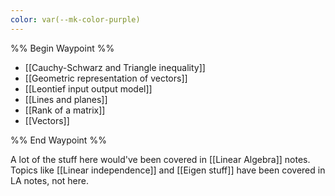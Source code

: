```yaml
---
color: var(--mk-color-purple)
---
```

%% Begin Waypoint %%
- [[Cauchy-Schwarz and Triangle inequality]]
- [[Geometric representation of vectors]]
- [[Leontief input output model]]
- [[Lines and planes]]
- [[Rank of a matrix]]
- [[Vectors]]

%% End Waypoint %%

A lot of the stuff here would've been covered in [[Linear Algebra]] notes. Topics like [[Linear independence]] and [[Eigen stuff]] have been covered in LA notes, not here.
